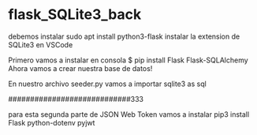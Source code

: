 # flask_SQLite3_back

debemos instalar sudo apt install python3-flask
instalar la extension de SQLite3 en VSCode

Primero vamos a instalar en consola $ pip install Flask Flask-SQLAlchemy
Ahora vamos a crear nuestra base de datos!

En nuestro archivo seeder.py vamos a importar sqlite3 as sql

############################333

para esta segunda parte de JSON Web Token
vamos a instalar pip3 install Flask python-dotenv pyjwt

